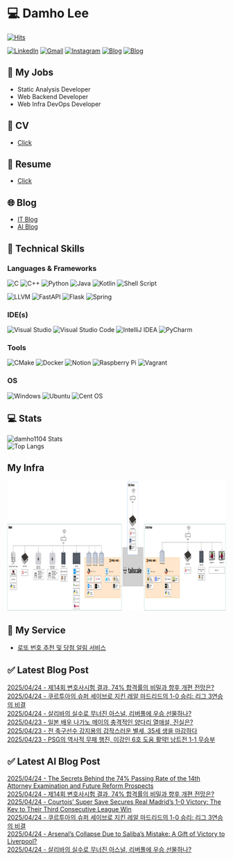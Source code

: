 
# 💻 Damho Lee

[![Hits](https://hits.seeyoufarm.com/api/count/incr/badge.svg?url=https%3A%2F%2Fgithub.com%2Fdamho1104&count_bg=%233D9CC8&title_bg=%23555555&icon=&icon_color=%23E7E7E7&title=hits&edge_flat=false)](https://hits.seeyoufarm.com)  

[![LinkedIn](https://img.shields.io/badge/Linkedin-%230077B5.svg?style=flat&logo=linkedin&logoColor=white)](https://www.linkedin.com/in/damho1104/)
[![Gmail](https://img.shields.io/badge/Gmail-D14836?style=flat&logo=gmail&logoColor=white)](mailto:damho1104@gmail.com)
[![Instagram](https://img.shields.io/badge/Instargram-%23E4405F.svg?style=flat&logo=Instagram&logoColor=white)](https://www.instagram.com/damho1104/)
[![Blog](https://img.shields.io/badge/Blog-%23000000.svg?style=flat&logo=Tistory&logoColor=white)](https://dmomo.co.kr/)
[![Blog](https://img.shields.io/badge/Blog-%23000000.svg?style=flat&logo=WordPress&logoColor=white)](https://blog.ai.dmomo.co.kr/)

## 📃 My Jobs
- Static Analysis Developer
- Web Backend Developer
- Web Infra DevOps Developer

## 📰 CV
- [Click](https://resume.dmomo.net/damho.lee/resume)  

## 📘 Resume
- [Click](https://damho1104.notion.site/8af3191b9815406d95708d9a0cea5a9e)  

## 🌐 Blog
- [IT Blog](https://dmomo.co.kr/)
- [AI Blog](https://blog.ai.dmomo.co.kr/)

## 💪 Technical Skills
### Languages & Frameworks
![C](https://img.shields.io/badge/c-%2300599C.svg?style=flat&logo=c&logoColor=white)
![C++](https://img.shields.io/badge/c++-%2300599C.svg?style=flat&logo=c%2B%2B&logoColor=white)
![Python](https://img.shields.io/badge/Python-3776AB.svg?&style=flat&logo=Python&logoColor=white)
![Java](https://img.shields.io/badge/java-%23ED8B00.svg?style=flat&logo=openjdk&logoColor=white)
![Kotlin](https://img.shields.io/badge/Kotlin-%237F52FF.svg?style=flat&logo=Kotlin&logoColor=white)
![Shell Script](https://img.shields.io/badge/Shell_script-%23121011.svg?style=flat&logo=gnu-bash&logoColor=white)  
  
![LLVM](https://img.shields.io/badge/LLVM/Clang-000B1D.svg?&style=flat&logo=LLVM&logoColor=white)
![FastAPI](https://img.shields.io/badge/FastAPI-005571?style=flat&logo=fastapi)
![Flask](https://img.shields.io/badge/Flask-%23000.svg?style=flat&logo=flask&logoColor=white)
![Spring](https://img.shields.io/badge/Springboot-%236DB33F.svg?style=flat&logo=spring&logoColor=white)
  
  
### IDE(s)
![Visual Studio](https://img.shields.io/badge/Visual%20Studio-5C2D91.svg?style=flat&logo=visual-studio&logoColor=white) 
![Visual Studio Code](https://img.shields.io/badge/Visual%20Studio%20Code-0078d7.svg?style=flat&logo=visual-studio-code&logoColor=white)
![IntelliJ IDEA](https://img.shields.io/badge/IntelliJIDEA-000000.svg?style=flat&logo=intellij-idea&logoColor=white) 
![PyCharm](https://img.shields.io/badge/PyCharm-143?style=flat&logo=pycharm&logoColor=black&color=black&labelColor=green) 


### Tools
![CMake](https://img.shields.io/badge/CMake-%23008FBA.svg?style=flat&logo=cmake&logoColor=white)
![Docker](https://img.shields.io/badge/docker-%230db7ed.svg?style=flat&logo=docker&logoColor=white)
![Notion](https://img.shields.io/badge/Notion-%23000000.svg?style=flat&logo=notion&logoColor=white)
![Raspberry Pi](https://img.shields.io/badge/-RaspberryPi-C51A4A?style=flat&logo=Raspberry-Pi)
![Vagrant](https://img.shields.io/badge/Vagrant-%231563FF.svg?style=flat&logo=vagrant&logoColor=white)


### OS
![Windows](https://img.shields.io/badge/Windows-0078D6?style=flat&logo=windows&logoColor=white)
![Ubuntu](https://img.shields.io/badge/Ubuntu-E95420?style=flat&logo=ubuntu&logoColor=white)
![Cent OS](https://img.shields.io/badge/Cent%20OS-002260?style=flat&logo=centos&logoColor=F0F0F0)


## :computer: Stats
![damho1104 Stats](https://github-readme-stats.vercel.app/api?username=damho1104&hide=issues&show_icons=true&theme=dark)  
![Top Langs](https://github-readme-stats.vercel.app/api/top-langs/?username=damho1104&layout=compact&theme=dark)


## My Infra
<div align="center">
    <p>
    <img src="imgs/infra.png" alt="infra" style="width: 1200px; height: 300px;">
    </p>
</div>


## 📣 My Service
- [로또 번호 추천 및 당첨 알림 서비스](https://lotto.dmomo.co.kr/)  


## ✅ Latest Blog Post

[2025/04/24 - 제14회 변호사시험 결과, 74% 합격률의 비밀과 향후 개편 전망은?](https://dmomo.co.kr/335) <br/>
[2025/04/24 - 쿠르투아의 슈퍼 세이브로 지킨 레알 마드리드의 1-0 승리: 리그 3연승의 비결](https://dmomo.co.kr/334) <br/>
[2025/04/24 - 살리바의 실수로 무너진 아스널, 리버풀에 우승 선물하나?](https://dmomo.co.kr/333) <br/>
[2025/04/23 - 일본 배우 나가노 메이의 충격적인 양다리 열애설, 진실은?](https://dmomo.co.kr/332) <br/>
[2025/04/23 - 전 축구선수 강지용의 갑작스러운 별세, 35세 생을 마감하다](https://dmomo.co.kr/331) <br/>
[2025/04/23 - PSG의 역사적 무패 행진, 이강인 6호 도움 활약! 낭트전 1-1 무승부](https://dmomo.co.kr/330) <br/>

## ✅ Latest AI Blog Post
[2025/04/24 - The Secrets Behind the 74% Passing Rate of the 14th Attorney Examination and Future Reform Prospects](https://blog.ai.dmomo.co.kr/trend/1771) <br/>
[2025/04/24 - 제14회 변호사시험 결과, 74% 합격률의 비밀과 향후 개편 전망은?](https://blog.ai.dmomo.co.kr/trend/1769) <br/>
[2025/04/24 - Courtois’ Super Save Secures Real Madrid’s 1-0 Victory: The Key to Their Third Consecutive League Win](https://blog.ai.dmomo.co.kr/trend/1766) <br/>
[2025/04/24 - 쿠르투아의 슈퍼 세이브로 지킨 레알 마드리드의 1-0 승리: 리그 3연승의 비결](https://blog.ai.dmomo.co.kr/trend/1764) <br/>
[2025/04/24 - Arsenal’s Collapse Due to Saliba’s Mistake: A Gift of Victory to Liverpool?](https://blog.ai.dmomo.co.kr/trend/1761) <br/>
[2025/04/24 - 살리바의 실수로 무너진 아스널, 리버풀에 우승 선물하나?](https://blog.ai.dmomo.co.kr/trend/1759) <br/>
